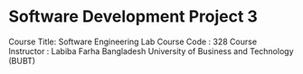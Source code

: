 # Software Development Project 3
Course Title: Software Engineering Lab
Course Code : 328
Course Instructor : Labiba Farha
Bangladesh University of Business and Technology (BUBT)
